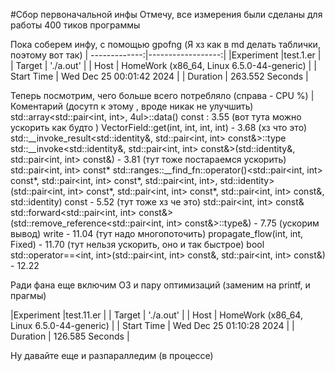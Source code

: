 #Сбор первоначальной инфы
Отмечу, все измерения были сделаны для работы 400 тиков программы

Пока соберем инфу, с помощью gpofng 
(Я хз как в md делать таблички, поэтому вот так)
 | -------------:|------------------:|
|Experiment      |test.1.er                                   |
|  Target        | './a.out'                                  |
|  Host          | HomeWork (x86_64, Linux 6.5.0-44-generic)  |
|  Start Time    | Wed Dec 25 00:01:42 2024                   |
|  Duration      | 263.552 Seconds                            |


Теперь посмотрим, чего больше всего потребляло   (справа - CPU %)
| Коментарий
(досутп к этому , вроде никак не улучшить) std::array<std::pair<int, int>, 4ul>::data() const   : 3.55
 (вот тута можно ускорить как будто )      VectorField::get(int, int, int, int) - 3.68 
 (хз что это)    std::__invoke_result<std::identity&, std::pair<int, int> const&>::type std::__invoke<std::identity&, std::pair<int, int> const&>(std::identity&, std::pair<int, int> const&)  - 3.81
 (тут тоже постараемся ускорить)       std::pair<int, int> const* std::ranges::__find_fn::operator()<std::pair<int, int> const*, std::pair<int, int> const*, std::pair<int, int>, std::identity>(std::pair<int, int> const*, std::pair<int, int> const*, std::pair<int, int> const&, std::identity) const  -  5.52
 (тут тоже хз че это)       std::pair<int, int> const& std::forward<std::pair<int, int> const&>(std::remove_reference<std::pair<int, int> const&>::type&) -  7.75
 (ускорим вывод)    write - 11.04
 (тут надо многопоточить)         propagate_flow(int, int, Fixed) - 11.70
 (тут нельзя ускорить, оно и так быстрое)      bool std::operator==<int, int>(std::pair<int, int> const&, std::pair<int, int> const&) - 12.22

Ради фана еще включим O3 и пару оптимизаций (заменим на printf, и прагмы)

|Experiment      |test.11.er                                  |
| Target        | './a.out'                                   |
| Host          | HomeWork (x86_64, Linux 6.5.0-44-generic)   |
| Start Time    | Wed Dec 25 01:10:28 2024                    |
| Duration      | 126.585 Seconds                             |

Ну давайте еще и разпаралледим (в процессе) 
